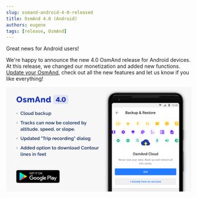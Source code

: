 ```yaml
---
slug: osmand-android-4-0-released
title: OsmAnd 4.0 (Android)
authors: eugene
tags: [release, OsmAnd]
---
```


Great news for Android users!

We're happy to announce the new 4.0 OsmAnd release for Android devices. At this release, we changed our monetization and added new functions. [Update your OsmAnd](https://play.google.com/store/apps/details?id=net.osmand), check out all the new features and let us know if you like everything!

![OsmAnd Androie 4.0](./banner.png)

<!--truncate-->

<!--
This is a short list of many changes happened in 4.0 release:
- New type of subscriptions
- Cloud backup and restore
- Moved 'OsmAnd Live' updates menu
- Added night mode for Topo\Offroad rendering styles
- Added option to download Contour lines in feet
- Updated 'Trip recording' dialog
- Tracks can now be colored by altitude, speed, or slope
- Added option to change the route line appearance
- Added online routing for navigation type
- 'Distance by tap' moved from 'Radius ruler' tool into a separate option
- 'Plan Route' improvements
- New Purchases screen
- New Language dialogue for Voice prompts
- New POI types
- My places: last opened tab is now remembered and will be open next time
- What else is in this release?

## New type of subscriptions

At this release we made two purchase plans for OsmAnd:
- **'Maps+'** plan has one-time payment and annual subscription. It's light paid version with all needed features: monthly map updates, unlimited map downloads, offline Wikipedia and Wikivoyage, terrain maps, nautical depth.
- **'OsmAnd Pro'** plan has monthly and annual subscriptions. It's a full version with all paid features: OsmAnd Cloud, Pro features, hourly map updates, monthly map updates, unlimited map downloads, offline Wikipedia and Wikivoyage, terrain maps, nautical depth.

Full information you can find [here](https://docs.osmand.net/en/main@latest/osmand/purchases).

![OsmAnd Androie 4.0](./purchases_plan.png)

## Cloud backup and restore

New paid function for <a href="https://osmand.net/blog/osmand-android-4-0-released#monetization">'OsmAnd Pro'</a> subscription.

This function allows to make backup and restore all your OsmAnd data: settings, my places, resources. The size of storage is 3 - 50 - 1000 Gb.

Go to **Menu → Settings → Backup & Restore**. Select the data to be exported to backup storage.

![OsmAnd Androie 4.0](./backup_1.png) ![OsmAnd Androie 4.0](./backup_2.png)


## Moved 'OsmAnd Live' updates menu

'OsmAnd Live' updates (function of hourly map updates) moved to **"Menu → Downloads maps → Updates"**.

![OsmAnd Androie 4.0](./live_1.png) ![OsmAnd Androie 4.0](./live_2.png)


## Added night mode for Topo / Offroad rendering styles

We added <a href="https://docs.osmand.net/en/main@latest/osmand/map/vector-maps#map-mode">night mode</a> for <a href="https://docs.osmand.net/en/main@latest/osmand/map/vector-maps#topo">Topo</a> and <a href="https://docs.osmand.net/en/main@latest/osmand/map/vector-maps#offroad">Offroad</a> rendering styles.

![OsmAnd Androie 4.0](./topo.png)


## Added option to download Contour lines in feet

Now, there is an opportunity to download <a href="https://docs.osmand.net/en/main@latest/osmand/plugins/contour-lines#downloading-files">Contour lines</a> data in <a href="https://en.wikipedia.org/wiki/United_States_customary_units">feet</a>.


![OsmAnd Androie 4.0](./feet_cl_1.png) ![OsmAnd Androie 4.0](./feet_cl_2.png)


## Updated "Trip recording" dialog

We improved and updated "Trip recording" dialog.

Now you can see more detailed information and graphs (Overview, Altitude, Speed) of your trip.

You can set needed parameters for recording and start record of your trip with one tap.

![OsmAnd Androie 4.0](./record_1.png) ![OsmAnd Androie 4.0](./record_2.png)


## Tracks can now be colored by altitude, speed, or slope

Now, any track can be colored by altitude, speed, or slope.

Choose track on the map or in 'My places → Tracks', tap to 'Appearance' button.

![OsmAnd Androie 4.0](./speed.png) ![OsmAnd Androie 4.0](./altitude.png)


## Added option to change the route line appearance

Users can choose an appearance for route line:

**Menu → Configure profile (choose app profile) → Profile appearance → Customize route line**

![OsmAnd Androie 4.0](./route_line.png)

## Added online routing for navigation type

Users can choose online routing engines for navigation type:
**Menu → Configure profile (choose app profile) → Navigation settings → Navigation type → 'Offline/Online' button**

Here you can use predefined templates, or add OSRM, GraphHopper, OpenRouteService, or GPX online routing.

![OsmAnd Androie 4.0](./online_routing.png)


## 'Distance by tap' moved from 'Radius ruler' into a separate option

We separated 'Distance by tap' option from 'Radius ruler' tool.
Now, you can find it in **Menu → Configure screen → Remaining elements → Distance by tap**.

![OsmAnd Androie 4.0](./distance_by_tap_1.png) ![OsmAnd Androie 4.0](./distance_by_tap_2.png)


## 'Plan Route' improvements

At this release, we continued to improve our <a href="https://osmand.net/features/plan-route#pr-android">'Plan Route'</a> tool.
Now, you can see a landscape of your trip planning by switching between points and graphs (Overview, Altitude, Slope, Road type, Surface, Steepness) tabs.

![OsmAnd Androie 4.0](./plan_route_1.png) ![OsmAnd Androie 4.0](./plan_route_2.png)


We added the ability to change navigation options, accessing configure map and search without leaving 'Plan route' tool. Just, you need to click buttons on the screen.

![OsmAnd Androie 4.0](./plan_route_3.png) ![OsmAnd Androie 4.0](./plan_route_4.png)


## New Purchases screen

Now, there is a new 'Purchases' screen with detailed information about purchasing and 'Restore purchases' button.

![OsmAnd Androie 4.0](./purchases_menu.png) 


## New Language dialogue for Voice prompts

Redesigned dialog for selecting the language for navigation instructions. Now it's easier to choose and download the needed language and type of voice guidance:
**Menu → Configure profile → Navigation settings → Voice prompts → Language**.

![OsmAnd Androie 4.0](./voice_prompts_1.png) ![OsmAnd Androie 4.0](./voice_prompts_2.png) 


## New POI types

Added new POI types: clubs, music, social, scout, freemasonry.


## My places: last opened tab is now remembered and will be open next time

Your last opened tab in 'My places' menu is remembered. And this tab will be open next time.


## What else is in this release?

- Various fixes for RTL
- Fixed issue with units of measurement
- Fixed issue with sharing more than one hundred favorite points
- Fixed crashes with Public transport navigation
- Improved search algorithm 
-->
